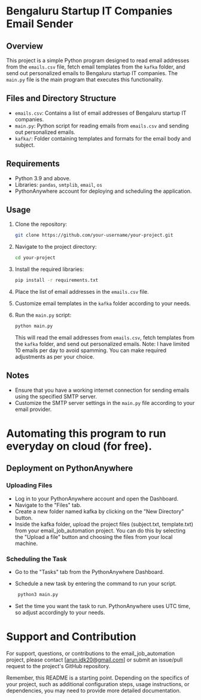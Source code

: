 # Bengaluru Startup IT Companies Email Sender

## Overview

This project is a simple Python program designed to read email addresses from the `emails.csv` file, fetch email templates from the `kafka` folder, and send out personalized emails to Bengaluru startup IT companies. The `main.py` file is the main program that executes this functionality.

## Files and Directory Structure

- `emails.csv`: Contains a list of email addresses of Bengaluru startup IT companies.
- `main.py`: Python script for reading emails from `emails.csv` and sending out personalized emails.
- `kafka/`: Folder containing templates and formats for the email body and subject.

## Requirements

- Python 3.9 and above.
- Libraries: `pandas`, `smtplib`, `email`, `os`
- PythonAnywhere account for deploying and scheduling the application.

## Usage

1. Clone the repository:

   ```bash
   git clone https://github.com/your-username/your-project.git
   ```

2. Navigate to the project directory:

   ```bash
   cd your-project
   ```

3. Install the required libraries:

   ```bash
   pip install -r requirements.txt
   ```

4. Place the list of email addresses in the `emails.csv` file.

5. Customize email templates in the `kafka` folder according to your needs.

6. Run the `main.py` script:

   ```bash
   python main.py
   ```

   This will read the email addresses from `emails.csv`, fetch templates from the `kafka` folder, and send out personalized emails.
   Note: I have limited 10 emails per day to avoid spamming. You can make required adjustments as per your choice.

## Notes

- Ensure that you have a working internet connection for sending emails using the specified SMTP server.
- Customize the SMTP server settings in the `main.py` file according to your email provider.

# Automating this program to run everyday on cloud (for free).

## Deployment on PythonAnywhere
### Uploading Files
- Log in to your PythonAnywhere account and open the Dashboard.
- Navigate to the "Files" tab.
- Create a new folder named kafka by clicking on the "New Directory" button.
- Inside the kafka folder, upload the project files (subject.txt, template.txt) from your email_job_automation project. You can do this by selecting the "Upload a file" button and choosing the files from your local machine.

### Scheduling the Task
- Go to the "Tasks" tab from the PythonAnywhere Dashboard.
- Schedule a new task by entering the command to run your script. 

  ```bash
   python3 main.py
   ```

- Set the time you want the task to run. PythonAnywhere uses UTC time, so adjust accordingly to your needs.

# Support and Contribution
For support, questions, or contributions to the email_job_automation project, please contact [arun.idk20@gmail.com] or submit an issue/pull request to the project's GitHub repository.

Remember, this README is a starting point. Depending on the specifics of your project, such as additional configuration steps, usage instructions, or dependencies, you may need to provide more detailed documentation.





